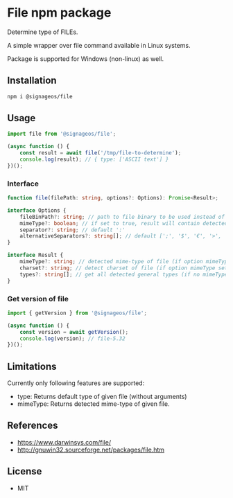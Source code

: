 # File npm package

Determine type of FILEs.

A simple wrapper over file command available in Linux systems.

Package is supported for Windows (non-linux) as well.

## Installation
```sh
npm i @signageos/file
```

## Usage
```ts
import file from '@signageos/file';

(async function () {
	const result = await file('/tmp/file-to-determine');
	console.log(result); // { type: ['ASCII text'] }
})();
```

### Interface
```ts
function file(filePath: string, options?: Options): Promise<Result>;

interface Options {
	fileBinPath?: string; // path to file binary to be used instead of default
	mimeType?: boolean; // if set to true, result will contain detected mime-type of file. Default false.
	separator?: string; // default ':'
	alternativeSeparators?: string[]; // default [';', '$', '€', '>', '<']
}

interface Result {
	mimeType?: string; // detected mime-type of file (if option mimeType set to true)
	charset?: string; // detect charset of file (if option mimeType set to true)
	types?: string[]; // get all detected general types (if no mimeType set)
}
```

### Get version of file
```ts
import { getVersion } from '@signageos/file';

(async function () {
	const version = await getVersion();
	console.log(version); // file-5.32
})();
```

## Limitations

Currently only following features are supported:
- type: Returns default type of given file (without arguments)
- mimeType: Returns detected mime-type of given file.

## References

- https://www.darwinsys.com/file/
- http://gnuwin32.sourceforge.net/packages/file.htm

## License

- MIT
